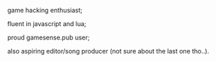 game hacking enthusiast;

fluent in javascript and lua;

proud gamesense.pub user;

also aspiring editor/song producer (not sure about the last one tho..).

<!---
kvpairs/kvpairs is a ✨ special ✨ repository because its `README.md` (this file) appears on your GitHub profile.
You can click the Preview link to take a look at your changes.
--->
